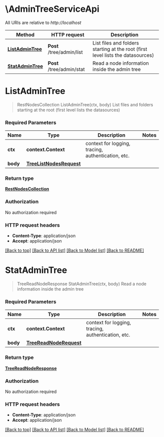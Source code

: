 # \AdminTreeServiceApi

All URIs are relative to *http://localhost*

Method | HTTP request | Description
------------- | ------------- | -------------
[**ListAdminTree**](AdminTreeServiceApi.md#ListAdminTree) | **Post** /tree/admin/list | List files and folders starting at the root (first level lists the datasources)
[**StatAdminTree**](AdminTreeServiceApi.md#StatAdminTree) | **Post** /tree/admin/stat | Read a node information inside the admin tree


# **ListAdminTree**
> RestNodesCollection ListAdminTree(ctx, body)
List files and folders starting at the root (first level lists the datasources)

### Required Parameters

Name | Type | Description  | Notes
------------- | ------------- | ------------- | -------------
 **ctx** | **context.Context** | context for logging, tracing, authentication, etc.
  **body** | [**TreeListNodesRequest**](TreeListNodesRequest.md)|  | 

### Return type

[**RestNodesCollection**](restNodesCollection.md)

### Authorization

No authorization required

### HTTP request headers

 - **Content-Type**: application/json
 - **Accept**: application/json

[[Back to top]](#) [[Back to API list]](../../README.md#documentation-for-api-endpoints) [[Back to Model list]](../../README.md#documentation-for-models) [[Back to README]](../../README.md)

# **StatAdminTree**
> TreeReadNodeResponse StatAdminTree(ctx, body)
Read a node information inside the admin tree

### Required Parameters

Name | Type | Description  | Notes
------------- | ------------- | ------------- | -------------
 **ctx** | **context.Context** | context for logging, tracing, authentication, etc.
  **body** | [**TreeReadNodeRequest**](TreeReadNodeRequest.md)|  | 

### Return type

[**TreeReadNodeResponse**](treeReadNodeResponse.md)

### Authorization

No authorization required

### HTTP request headers

 - **Content-Type**: application/json
 - **Accept**: application/json

[[Back to top]](#) [[Back to API list]](../../README.md#documentation-for-api-endpoints) [[Back to Model list]](../../README.md#documentation-for-models) [[Back to README]](../../README.md)

